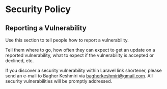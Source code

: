 # Security Policy

## Reporting a Vulnerability

Use this section to tell people how to report a vulnerability.

Tell them where to go, how often they can expect to get an update on a
reported vulnerability, what to expect if the vulnerability is accepted or
declined, etc.


If you discover a security vulnerability within Laravel link shortener, please send an e-mail to Bagher Keshmiri via [bagherkeshmiri@gmail.com](mailto:bagherkeshmiri@gmail.com). All security vulnerabilities will be promptly addressed.
